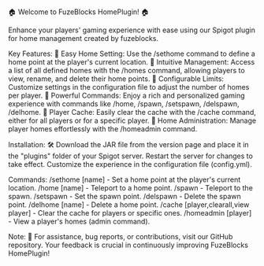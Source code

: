 🏠 Welcome to FuzeBlocks HomePlugin! 🏠

Enhance your players' gaming experience with ease using our Spigot plugin for home management created by fuzeblocks.

Key Features:
🔹 Easy Home Setting: Use the /sethome command to define a home point at the player's current location.
🔹 Intuitive Management: Access a list of all defined homes with the /homes command, allowing players to view, rename, and delete their home points.
🔹 Configurable Limits: Customize settings in the configuration file to adjust the number of homes per player.
🔹 Powerful Commands: Enjoy a rich and personalized gaming experience with commands like /home, /spawn, /setspawn, /delspawn, /delhome.
🔹 Player Cache: Easily clear the cache with the /cache command, either for all players or for a specific player.
🔹 Home Administration: Manage player homes effortlessly with the /homeadmin command.

Installation:
🛠️ Download the JAR file from the version page and place it in the "plugins" folder of your Spigot server. Restart the server for changes to take effect. Customize the experience in the configuration file (config.yml).

Commands:
/sethome [name] - Set a home point at the player's current location.
/home [name] - Teleport to a home point.
/spawn - Teleport to the spawn.
/setspawn - Set the spawn point.
/delspawn - Delete the spawn point.
/delhome [name] - Delete a home point.
/cache [player,clearall,view player] - Clear the cache for players or specific ones.
/homeadmin [player] - View a player's homes (admin command).

Note:
📝 For assistance, bug reports, or contributions, visit our GitHub repository. Your feedback is crucial in continuously improving FuzeBlocks HomePlugin!
